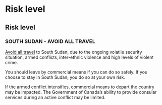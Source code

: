 # Risk level

## Risk level

### SOUTH SUDAN - AVOID ALL TRAVEL

[Avoid all travel](#levels "Risk Levels") to South Sudan, due to the ongoing volatile security situation, armed conflicts, inter-ethnic violence and high levels of violent crime.

You should leave by commercial means if you can do so safely. If you choose to stay in South Sudan, you do so at your own risk.

If the armed conflict intensifies, commercial means to depart the country may be impacted. The Government of Canada’s ability to provide consular services during an active conflict may be limited.